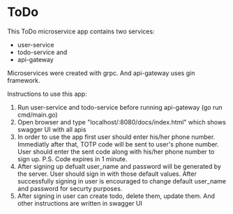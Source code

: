 # ToDo

This ToDo microservice app contains two services: 
- user-service
- todo-service
and
- api-gateway

Microservices were created with grpc. And api-gateway uses gin framework.

Instructions to use this app:
1. Run user-service and todo-service before running api-gateway (go run cmd/main.go)
2. Open browser and type "localhost/:8080/docs/index.html" which shows swagger UI with all apis
3. In order to use the app first user should enter his/her phone number. Immediatly after that, TOTP code will be sent to user's phone number. User should enter the sent code along with his/her phone number to sign up. P.S. Code expires in 1 minute.
4. After signing up defualt user_name and password will be generated by the server. User should sign in with those default values. After successfully signing in user is encouraged to change default user_name and password for securty purposes.
5. After signing in user can create todo, delete them, update them. And other instructions are written in swagger UI
